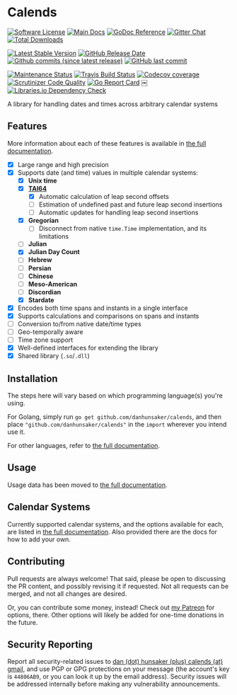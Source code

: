 # Calends

[![Software License](https://img.shields.io/github/license/danhunsaker/calends.svg?style=for-the-badge)](LICENSE)
[![Main Docs](https://img.shields.io/readthedocs/calends.svg?label=main+docs&style=for-the-badge)](https://calends.readthedocs.io/)
[![GoDoc Reference](https://img.shields.io/badge/GoDoc-reference-brightgreen.svg?style=flat-square)](https://godoc.org/github.com/danhunsaker/calends)
[![Gitter Chat](https://img.shields.io/gitter/room/danhunsaker/calends.svg?style=flat-square)](https://gitter.im/danhunsaker/calends)
[![Total Downloads](https://img.shields.io/github/downloads/danhunsaker/calends/total.svg?style=flat-square)](https://github.com/danhunsaker/calends/releases)

[![Latest Stable Version](https://img.shields.io/github/release/danhunsaker/calends.svg?style=for-the-badge)](https://github.com/danhunsaker/calends/releases)
[![GitHub Release Date](https://img.shields.io/github/release-date/danhunsaker/calends.svg?style=for-the-badge)](https://github.com/danhunsaker/calends)
[![Github commits (since latest release)](https://img.shields.io/github/commits-since/danhunsaker/calends/latest.svg?style=flat-square)](https://github.com/danhunsaker/calends)
[![GitHub last commit](https://img.shields.io/github/last-commit/danhunsaker/calends.svg?style=flat-square)](https://github.com/danhunsaker/calends)

[![Maintenance Status](https://img.shields.io/maintenance/yes/2018.svg?style=flat-square)](https://github.com/danhunsaker/calends)
[![Travis Build Status](https://img.shields.io/travis/danhunsaker/calends.svg?style=flat-square)](https://travis-ci.org/danhunsaker/calends)
[![Codecov coverage](https://img.shields.io/codecov/c/github/danhunsaker/calends.svg?style=flat-square)](https://codecov.io/gh/danhunsaker/calends)
[![Scrutinizer Code Quality](https://img.shields.io/scrutinizer/g/danhunsaker/calends.svg?style=flat-square)](https://scrutinizer-ci.com/g/danhunsaker/calends/)
[![Go Report Card](https://goreportcard.com/badge/github.com/danhunsaker/calends?style=flat-square)](https://goreportcard.com/report/github.com/danhunsaker/calends)
￼[![Libraries.io Dependency Check](https://img.shields.io/librariesio/github/danhunsaker/calends.svg?style=flat-square)](https://libraries.io/github/danhunsaker/calends)

A library for handling dates and times across arbitrary calendar systems

## Features

More information about each of these features is available in [the full
documentation][full].

- [x] Large range and high precision
- [x] Supports date (and time) values in multiple calendar systems:
  - [x] **Unix time**
  - [x] **[TAI64][]**
    - [x] Automatic calculation of leap second offsets
    - [ ] Estimation of undefined past and future leap second insertions
    - [ ] Automatic updates for handling leap second insertions
  - [x] **Gregorian**
    - [ ] Disconnect from native `time.Time` implementation, and its limitations
  - [ ] **Julian**
  - [x] **Julian Day Count**
  - [ ] **Hebrew**
  - [ ] **Persian**
  - [ ] **Chinese**
  - [ ] **Meso-American**
  - [ ] **Discordian**
  - [x] **Stardate**
- [x] Encodes both time spans and instants in a single interface
- [x] Supports calculations and comparisons on spans and instants
- [ ] Conversion to/from native date/time types
- [ ] Geo-temporally aware
- [ ] Time zone support
- [x] Well-defined interfaces for extending the library
- [x] Shared library (`.so`/`.dll`)

## Installation

The steps here will vary based on which programming language(s) you're using.

For Golang, simply run `go get github.com/danhunsaker/calends`, and then place
`"github.com/danhunsaker/calends"` in the `import` wherever you intend use it.

For other languages, refer to [the full documentation][full].

## Usage

Usage data has been moved to [the full documentation][full].

## Calendar Systems

Currently supported calendar systems, and the options available for each, are
listed in [the full documentation][full]. Also provided there are the docs for
how to add your own.

## Contributing

Pull requests are always welcome! That said, please be open to discussing the PR
content, and possibly revising it if requested. Not all requests can be merged,
and not all changes are desired.

Or, you can contribute some money, instead! Check out [my
Patreon](https://www.patreon.com/DanHunsaker) for options, there. Other options
will likely be added for one-time donations in the future.

## Security Reporting

Report all security-related issues to [dan (dot) hunsaker (plus) calends (at)
gmail](mailto:dan.hunsaker+calends@gmail.com), and use PGP or GPG protections on
your message (the account's key is `44806AB9`, or you can look it up by the
email address). Security issues will be addressed internally before making any
vulnerability announcements.

[GitHub]:https://github.com/danhunsaker/calends
[TAI64]:http://cr.yp.to/libtai/tai64.html
[full]:https://calends.readthedocs.io/
